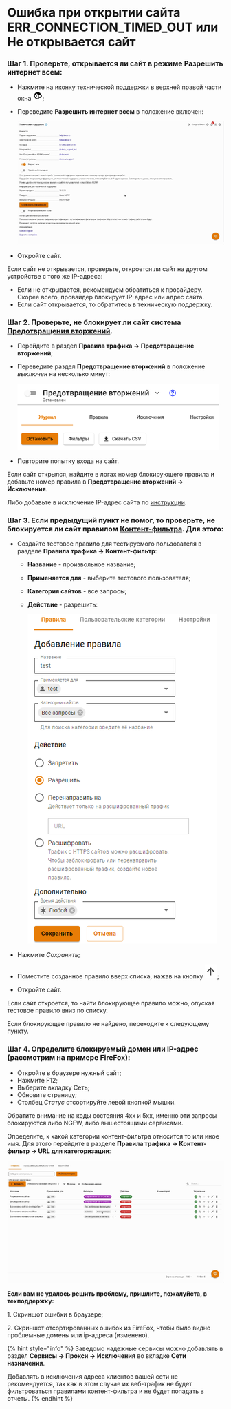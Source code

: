 # Ошибка при открытии сайта ERR\_CONNECTION\_TIMED\_OUT или Не открывается сайт

### Шаг 1. Проверьте, открывается ли сайт в режиме **Разрешить интернет всем**:

* Нажмите на иконку технической поддержки в верхней правой части окна ![](/.gitbook/assets/icon-help.png);
*   Переведите **Разрешить интернет всем** в положение включен:

    <img src="/.gitbook/assets/support.gif" alt="" data-size="original">
* Откройте сайт.

Если сайт не открывается, проверьте, откроется ли сайт на другом устройстве с того же IP-адреса:
  * Если не открывается, рекомендуем обратиться к провайдеру. Скорее всего, провайдер блокирует IP-адрес или адрес сайта. 
  * Если сайт открывается, то обратитесь в техническую поддержку.

### Шаг 2. Проверьте, не блокирует ли сайт система [**Предотвращения вторжений**](/settings/access-rules/ips/README.md).

* Перейдите в раздел **Правила трафика -> Предотвращение вторжений**;
* Переведите раздел **Предотвращение вторжений** в положение _выключен_ на несколько минут:

    <img src="/.gitbook/assets/not-open1.png" alt="" data-size="original">
* Повторите попытку входа на сайт.

Если сайт открылся, найдите в логах номер блокирующего правила и добавьте номер правила в **Предотвращение вторжений -> Исключения**.

Либо добавьте в исключение IP-адрес сайта по [инструкции](/settings/access-rules/ips/README.md#kak-isklyuchit-uzel-iz-obrabotki-sistemoi-ids-ips).

### Шаг 3. Если предыдущий пункт не помог, то проверьте, не блокируется ли сайт правилом [Контент-фильтра](/settings/access-rules/content-filter/). Для этого:

* Создайте тестовое правило для тестируемого пользователя в разделе **Правила трафика -> Контент-фильтр**:
  * **Название** - произвольное название;
  * **Применяется для** - выберите тестового пользователя;
  * **Категория сайтов** - все запросы;
  * **Действие** - разрешить:
    
    ![](/.gitbook/assets/not-open2.png)

* Нажмите _Сохранить_;
* Поместите созданное правило вверх списка, нажав на кнопку ![](/.gitbook/assets/icon-up.png);
* Откройте сайт.

Если сайт откроется, то найти блокирующее правило можно, опуская тестовое правило вниз по списку.

Если блокирующее правило не найдено, переходите к следующему пункту.

### Шаг 4. Определите блокируемый домен или IP-адрес (рассмотрим на примере FireFox):

* Откройте в браузере нужный сайт;
* Нажмите F12;
* Выберите вкладку Сеть;
* Обновите страницу;
* Столбец _Статус_ отсортируйте левой кнопкой мышки.

Обратите внимание на коды состояния 4xx и 5хх, именно эти запросы блокируются либо NGFW, либо вышестоящими сервисами.

Определите, к какой категории контент-фильтра относится то или иное имя. Для этого перейдите в разделе **Правила трафика -> Контент-фильтр -> URL для категоризации**:

![](/.gitbook/assets/content-filter3.gif)

**Если вам не удалось решить проблему, пришлите, пожалуйста, в техподдержку:**

1\. Скриншот ошибки в браузере;

2\. Скриншот отсортированных ошибок из FireFox, чтобы было видно проблемные домены или ip-адреса (изменено).

{% hint style="info" %}
Заведомо надежные сервисы можно добавлять в раздел **Сервисы -> Прокси -> Исключения** во вкладке **Сети назначения**.

Добавлять в исключения адреса клиентов вашей сети не рекомендуется, так как в этом случае их веб-трафик не будет фильтроваться правилами контент-фильтра и не будет попадать в отчеты.
{% endhint %}
